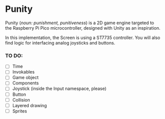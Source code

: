 # Punity
Punity (*noun: punishment, punitiveness*) is a 2D game 
engine targeted to the Raspberry Pi Pico microcontroller,
designed with Unity as an inspiration.

In this implementation, the Screen is using a ST7735
controller. You will also find logic for interfacing
analog joysticks and buttons.

### TO DO:
- [ ] Time
- [ ] Invokables
- [ ] Game object
- [ ] Components
- [ ] Joystick (inside the Input namespace, please)
- [ ] Button
- [ ] Collision
- [ ] Layered drawing
- [ ] Sprites